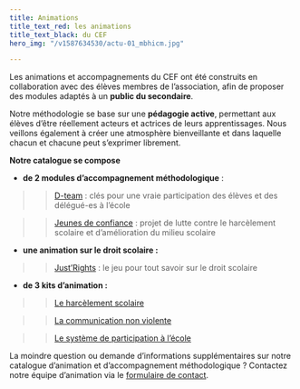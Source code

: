 ```yaml
---
title: Animations
title_text_red: les animations
title_text_black: du CEF
hero_img: "/v1587634530/actu-01_mbhicm.jpg"

---
```

Les animations et accompagnements du CEF ont été construits en collaboration avec des élèves membres de l’association, afin de proposer des modules adaptés à un **public du secondaire**.

Notre méthodologie se base sur une **pédagogie active**, permettant aux élèves d’être réellement acteurs et actrices de leurs apprentissages. Nous veillons également à créer une atmosphère bienveillante et dans laquelle chacun et chacune peut s’exprimer librement.

**Notre catalogue se compose**

* **de 2 modules d’accompagnement méthodologique** :

>> [D-team](/animations/d-team-accompagnement-des-delegue-es/) : clés pour une vraie participation des élèves et des délégué-es à l’école

>> [Jeunes de confiance](/animations/jeunes-de-confiance/) : projet de lutte contre le harcèlement scolaire et d’amélioration du milieu scolaire

* **une animation sur le droit scolaire :**

>> [Just’Rights](/animation-02/) : le jeu pour tout savoir sur le droit scolaire

* **de 3 kits d’animation :**

>> [Le harcèlement scolaire](/animations/kits-d-animation/)

>> [La communication non violente](/animations/kits-d-animation/)

>> [Le système de participation à l’école](/animations/kits-d-animation/)

La moindre question ou demande d’informations supplémentaires sur notre catalogue d’animation et d’accompagnement méthodologique ? Contactez notre équipe d’animation via le [formulaire de contact](/contact).